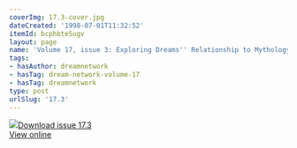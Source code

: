```yaml
---
coverImg: 17.3-cover.jpg
dateCreated: '1998-07-01T11:32:52'
itemId: bcphbte5ugv
layout: page
name: 'Volume 17, issue 3: Exploring Dreams'' Relationship to Mythology'
tags:
- hasAuthor: dreamnetwork
- hasTag: dream-network-volume-17
- hasTag: dreamnetwork
type: post
urlSlug: '17.3'
---
```

<img class="card-journal-img" src="../images/17.3-rect.jpg"/><a href="../files/pdfs/Volume_17/17.3-Dream-Network-Vol-17-No-3.pdf" download="">Download issue 17.3</a><br><a href="../files/pdfs/Volume_17/17.3-Dream-Network-Vol-17-No-3.pdf">View online</a>